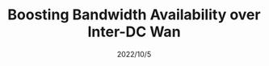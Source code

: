 ---
title: "Boosting Bandwidth Availability over Inter-DC Wan"
collection: publications
permalink: /publication/2022/10/5-CoNEXT
date: 2022/10/5
venue: 'Proceedings of the 17th International Conference on emerging Networking EXperiments and Technologies (CoNEXT)'
citation: 'Han Zhang*, Xingang Shi, Xia Yin, Jilong Wang, Zhiliang Wang, Yingya Guo, Tian Lan: Boosting Bandwidth Availability over Inter-DC Wan[C]. Proceedings of the 17th International Conference on emerging Networking EXperiments and Technologies (CoNEXT), Virtual Event, Germany, 2021.12.7-2021.12.10.'
---
